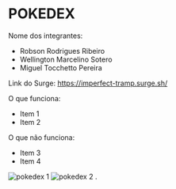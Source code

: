 # POKEDEX

Nome dos integrantes: 
- Robson Rodrigues Ribeiro
- Wellington Marcelino Sotero
- Miguel Tocchetto Pereira

Link do Surge: https://imperfect-tramp.surge.sh/

O que funciona:
- Item 1
- Item 2

O que não funciona: 
- Item 3
- Item 4

![pokedex 1](https://user-images.githubusercontent.com/93104710/165009828-ef347719-d0eb-41b3-a962-a8be03d5261b.JPG)
![pokedex 2](https://user-images.githubusercontent.com/93104710/165009834-5740ba38-e976-40b2-b4e4-6d6f2aa03058.JPG)
.
